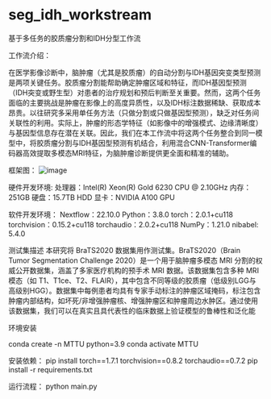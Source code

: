 # seg_idh_workstream

基于多任务的胶质瘤分割和IDH分型工作流

工作流介绍：

在医学影像诊断中，脑肿瘤（尤其是胶质瘤）的自动分割与IDH基因突变类型预测是两项关键任务。胶质瘤分割能帮助确定肿瘤区域和特征，而IDH基因型预测（IDH突变或野生型）对患者的治疗规划和预后判断至关重要。然而，这两个任务面临的主要挑战是肿瘤在影像上的高度异质性，以及IDH标注数据稀缺、获取成本昂贵。以往研究多采用单任务方法（只做分割或只做基因型预测），缺乏对任务间关联性的利用。实际上，肿瘤的形态学特征（如影像中的增强模式、边缘清晰度）与基因型信息存在潜在关联。因此，我们在本工作流中将这两个任务整合到同一模型中，将胶质瘤分割与IDH基因型预测有机结合，利用混合CNN-Transformer编码器高效提取多模态MRI特征，为脑肿瘤诊断提供更全面和精准的辅助。

框架图：
![image](https://github.com/user-attachments/assets/0846890a-ff31-4a60-813d-321eb05500d5)

硬件开发环境:
处理器：Intel(R) Xeon(R) Gold 6230 CPU @ 2.10GHz
内存：251GB
硬盘：15.7TB HDD
显卡：NVIDIA A100 GPU

软件开发环境：
Nextflow：22.10.0
Python：3.8.0
torch：2.0.1+cu118
torchvision：0.15.2+cu118
torchaudio：2.0.2+cu118
NumPy：1.21.0
nibabel: 5.4.0

测试集描述
本研究将 BraTS2020 数据集用作测试集。BraTS2020（Brain Tumor Segmentation Challenge 2020）是一个用于脑肿瘤多模态 MRI 分割的权威公开数据集，涵盖了多家医疗机构的预手术 MRI 数据。该数据集包含多种 MRI 模态（如 T1、T1ce、T2、FLAIR），其中包含不同等级的胶质瘤（低级别LGG与高级别HGG）。数据集中每例患者均具有专家手动标注的肿瘤区域掩码，标注包含肿瘤内部结构，如坏死/非增强肿瘤核、增强肿瘤区和肿瘤周边水肿区。通过使用该数据集，我们可以在真实且具代表性的临床数据上验证模型的鲁棒性和泛化能

环境安装

conda create -n MTTU python=3.9
conda activate MTTU

安装依赖：
pip install torch==1.7.1 torchvision==0.8.2 torchaudio==0.7.2
pip install -r requirements.txt

运行流程：
python main.py









